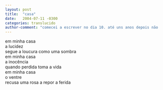 ```yaml
---
layout: post
title:  "casa"
date:   2004-07-11 -0300
categories: translucido
author-comment: "comecei a escrever no dia 10. até uns anos depois não tinha título."
---
```


<!--more-->
em minha casa  
a lucidez  
segue a loucura como uma sombra  
em minha casa  
a inocência  
quando perdida toma a vida  
em minha casa  
o ventre  
recusa uma rosa a repor a ferida  
